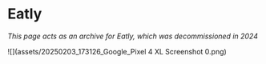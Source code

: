 # Eatly

_This page acts as an archive for Eatly, which was decommissioned in 2024_

![](assets/20250203_173126_Google_Pixel 4 XL Screenshot 0.png)
